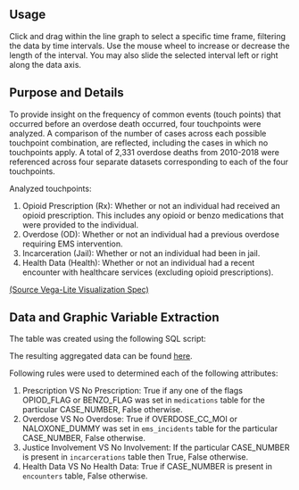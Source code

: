 ## Usage

Click and drag within the line graph to select a specific time frame, filtering the data by time intervals. Use the mouse wheel to increase or decrease the length of the interval. You may also slide the selected interval left or right along the data axis. 

## Purpose and Details

To provide insight on the frequency of common events (touch points) that occurred before an overdose death occurred, four touchpoints were analyzed. A comparison of the number of cases across each possible touchpoint combination, are reflected, including the cases in which no touchpoints apply. A total of 2,331 overdose deaths from 2010-2018 were referenced across four separate datasets corresponding to each of the four touchpoints.

Analyzed touchpoints:
1. Opioid Prescription (Rx): Whether or not an individual had received an opioid prescription. This includes any opioid or benzo medications that were provided to the individual.
2. Overdose (OD): Whether or not an individual had a previous overdose requiring EMS intervention.
3. Incarceration (Jail): Whether or not an individual had been in jail.
4. Health Data (Health): Whether or not an individual had a recent encounter with healthcare services (excluding opioid prescriptions).

[(Source Vega-Lite Visualization Spec)](assets/pages/vis5-opioid-trajectories/vis5.vl.json)

## Data and Graphic Variable Extraction

The table was created using the following SQL script:

The resulting aggregated data can be found [here](assets/generated/visualization2/data.csv).

Following rules were used to determined each of the following attributes:

1. Prescription VS No Prescription: True if any one of the flags OPIOD_FLAG or BENZO_FLAG was set in `medications` table for the particular CASE_NUMBER, False otherwise.
2. Overdose VS No Overdose: True if OVERDOSE_CC_MOI or NALOXONE_DUMMY was set in `ems_incidents` table for the particular CASE_NUMBER, False otherwise.
3. Justice Involvement VS No Involvement: If the particular CASE_NUMBER is present in `incarcerations` table then True, False otherwise.
4. Health Data VS No Health Data: True if CASE_NUMBER is present in `encounters` table, False otherwise.